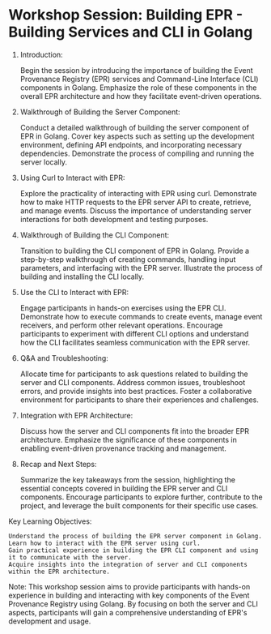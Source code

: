 # Workshop Session: Building EPR - Building Services and CLI in Golang

1. Introduction:

    Begin the session by introducing the importance of building the Event Provenance Registry (EPR) services and Command-Line Interface (CLI) components in Golang.
    Emphasize the role of these components in the overall EPR architecture and how they facilitate event-driven operations.

2. Walkthrough of Building the Server Component:

    Conduct a detailed walkthrough of building the server component of EPR in Golang. Cover key aspects such as setting up the development environment, defining API endpoints, and incorporating necessary dependencies.
    Demonstrate the process of compiling and running the server locally.

3. Using Curl to Interact with EPR:

    Explore the practicality of interacting with EPR using curl. Demonstrate how to make HTTP requests to the EPR server API to create, retrieve, and manage events.
    Discuss the importance of understanding server interactions for both development and testing purposes.

4. Walkthrough of Building the CLI Component:

    Transition to building the CLI component of EPR in Golang. Provide a step-by-step walkthrough of creating commands, handling input parameters, and interfacing with the EPR server.
    Illustrate the process of building and installing the CLI locally.

5. Use the CLI to Interact with EPR:

    Engage participants in hands-on exercises using the EPR CLI. Demonstrate how to execute commands to create events, manage event receivers, and perform other relevant operations.
    Encourage participants to experiment with different CLI options and understand how the CLI facilitates seamless communication with the EPR server.

6. Q&A and Troubleshooting:

    Allocate time for participants to ask questions related to building the server and CLI components. Address common issues, troubleshoot errors, and provide insights into best practices.
    Foster a collaborative environment for participants to share their experiences and challenges.

7. Integration with EPR Architecture:

    Discuss how the server and CLI components fit into the broader EPR architecture. Emphasize the significance of these components in enabling event-driven provenance tracking and management.

8. Recap and Next Steps:

    Summarize the key takeaways from the session, highlighting the essential concepts covered in building the EPR server and CLI components.
    Encourage participants to explore further, contribute to the project, and leverage the built components for their specific use cases.

Key Learning Objectives:

    Understand the process of building the EPR server component in Golang.
    Learn how to interact with the EPR server using curl.
    Gain practical experience in building the EPR CLI component and using it to communicate with the server.
    Acquire insights into the integration of server and CLI components within the EPR architecture.

Note: This workshop session aims to provide participants with hands-on experience in building and interacting with key components of the Event Provenance Registry using Golang. By focusing on both the server and CLI aspects, participants will gain a comprehensive understanding of EPR's development and usage.

